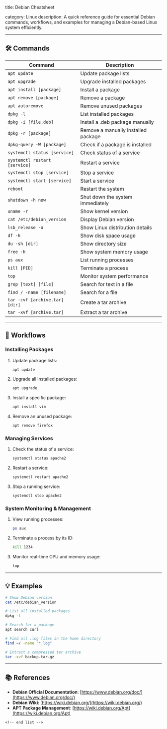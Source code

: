 title: Debian Cheatsheet

category: Linux
description: A quick reference guide for essential Debian commands, workflows, and examples for managing a Debian-based Linux system efficiently.

---

## 🛠️ Commands

| Command                          | Description                         |
| -------------------------------- | ----------------------------------- |
| `apt update`                   | Update package lists                |
| `apt upgrade`                  | Upgrade installed packages          |
| `apt install [package]`        | Install a package                   |
| `apt remove [package]`         | Remove a package                    |
| `apt autoremove`               | Remove unused packages              |
| `dpkg -l`                      | List installed packages             |
| `dpkg -i [file.deb]`           | Install a .deb package manually     |
| `dpkg -r [package]`            | Remove a manually installed package |
| `dpkg-query -W [package]`      | Check if a package is installed     |
| `systemctl status [service]`   | Check status of a service           |
| `systemctl restart [service]`  | Restart a service                   |
| `systemctl stop [service]`     | Stop a service                      |
| `systemctl start [service]`    | Start a service                     |
| `reboot`                       | Restart the system                  |
| `shutdown -h now`              | Shut down the system immediately    |
| `uname -r`                     | Show kernel version                 |
| `cat /etc/debian_version`      | Display Debian version              |
| `lsb_release -a`               | Show Linux distribution details     |
| `df -h`                        | Show disk space usage               |
| `du -sh [dir]`                 | Show directory size                 |
| `free -h`                      | Show system memory usage            |
| `ps aux`                       | List running processes              |
| `kill [PID]`                   | Terminate a process                 |
| `top`                          | Monitor system performance          |
| `grep [text] [file]`           | Search for text in a file           |
| `find / -name [filename]`      | Search for a file                   |
| `tar -cvf [archive.tar] [dir]` | Create a tar archive                |
| `tar -xvf [archive.tar]`       | Extract a tar archive               |

---

## 🔄 Workflows

### **Installing Packages**

1. Update package lists:
   ```bash
   apt update
   ```
2. Upgrade all installed packages:
   ```bash
   apt upgrade
   ```
3. Install a specific package:
   ```bash
   apt install vim
   ```
4. Remove an unused package:
   ```bash
   apt remove firefox
   ```

### **Managing Services**

1. Check the status of a service:
   ```bash
   systemctl status apache2
   ```
2. Restart a service:
   ```bash
   systemctl restart apache2
   ```
3. Stop a running service:
   ```bash
   systemctl stop apache2
   ```

### **System Monitoring & Management**

1. View running processes:
   ```bash
   ps aux
   ```
2. Terminate a process by its ID:
   ```bash
   kill 1234
   ```
3. Monitor real-time CPU and memory usage:
   ```bash
   top
   ```

---

## 💡 Examples

```bash
# Show Debian version
cat /etc/debian_version

# List all installed packages
dpkg -l

# Search for a package
apt search curl

# Find all .log files in the home directory
find ~/ -name "*.log"

# Extract a compressed tar archive
tar -xvf backup.tar.gz
```

---

## 📚 References

- **Debian Official Documentation**: [https://www.debian.org/doc/](https://www.debian.org/doc/)
- **Debian Wiki**: [https://wiki.debian.org/](https://wiki.debian.org/)
- **APT Package Management**: [https://wiki.debian.org/Apt](https://wiki.debian.org/Apt)

```
<!-- end list -->
```
